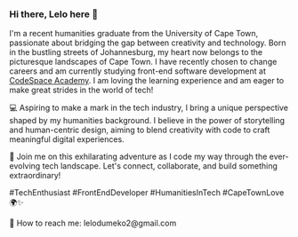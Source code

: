### Hi there, Lelo here 👋

I'm a recent humanities graduate from the University of Cape Town, passionate about bridging the gap between creativity and technology. Born in the bustling streets of Johannesburg, my heart now belongs to the picturesque landscapes of Cape Town. I have recently chosen to change careers and am currently studying front-end software development at [CodeSpace Academy](https://www.codespace.co.za/). I am loving the learning experience and am eager to make great strides in the world of tech! 

💻 Aspiring to make a mark in the tech industry, I bring a unique perspective shaped by my humanities background. I believe in the power of storytelling and human-centric design, aiming to blend creativity with code to craft meaningful digital experiences.

🚀 Join me on this exhilarating adventure as I code my way through the ever-evolving tech landscape. Let's connect, collaborate, and build something extraordinary!

#TechEnthusiast #FrontEndDeveloper #HumanitiesInTech #CapeTownLove 🌍✨




<!-- insert the badges of HTML, CSS, and JavaScript with the git logo as well --!>

🔌 How to reach me:
lelodumeko2@gmail.com






